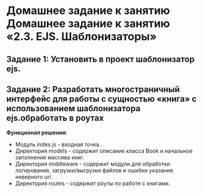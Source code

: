 # Домашнее задание к занятию Домашнее задание к занятию «2.3. EJS. Шаблонизаторы»
## Задание 1: Установить в проект шаблонизатор ejs.
## Задание 2: Разработать многостраничный интерфейс для работы с сущностью «книга» с использованием шаблонизатора ejs.обработать в роутах 

**Функционал решения:**
* Модуль index.js       - входная точка .
* Директория models     - содержит описание класса Book и начальное заполнение массива книг.
* Директория middleware - содержит модули для обработки логирования, загрузки/выгрузки файлов и ошибки указания неверного url.
* Директория routes     - содержит роуты по работе с книгами.